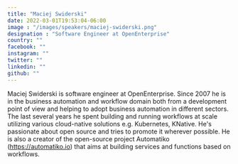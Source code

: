 ```yaml
---
title: "Maciej Swiderski"
date: 2022-03-01T19:53:04-06:00
image : "/images/speakers/maciej-swiderski.png"
designation : "Software Engineer at OpenEnterprise"
country: ""
facebook: ""
instagram: ""
twitter: ""
linkedin: ""
github: ""
---
```


Maciej Swiderski is software engineer at OpenEnterprise. Since 2007 he is in the business automation and workflow domain both from a development point of view and helping to adopt business automation in different sectors. The last several years he spent building and running workflows at scale utilizing various cloud-native solutions e.g. Kubernetes, KNative. He's passionate about open source and tries to promote it wherever possible. He is also a creator of the open-source project Automatiko (https://automatiko.io) that aims at building services and functions based on workflows.
